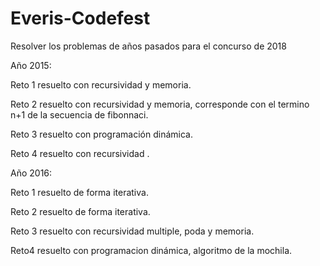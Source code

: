 ﻿# Everis-Codefest
Resolver los problemas de años pasados para el concurso de 2018


Año 2015:

Reto 1 resuelto con recursividad y memoria.

Reto 2 resuelto con recursividad y memoria, corresponde con el termino n+1 de la secuencia de fibonnaci.

Reto 3 resuelto con programación dinámica.

Reto 4 resuelto con recursividad .

Año 2016:

Reto 1 resuelto de forma iterativa.

Reto 2 resuelto de forma iterativa.

Reto 3 resuelto con recursividad multiple, poda y memoria.

Reto4 resuelto con programacion dinámica, algoritmo de la mochila.

